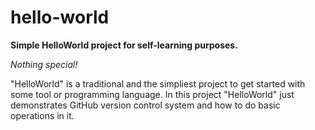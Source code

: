 # hello-world
**Simple HelloWorld project for self-learning purposes.** 

*Nothing special!*

"HelloWorld" is a traditional and the simpliest project to get started with some tool or programming language. In this project "HelloWorld" just demonstrates GitHub version control system and how to do basic operations in it.
